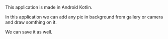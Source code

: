 This application is made in Android Kotlin.

In this application we can add any pic in background from gallery or camera and draw somthing on it.

We can save it as well.
